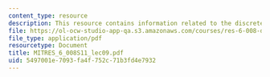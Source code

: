 ```yaml
---
content_type: resource
description: This resource contains information related to the discrete fourier transform.
file: https://ol-ocw-studio-app-qa.s3.amazonaws.com/courses/res-6-008-digital-signal-processing-spring-2011/5497001e7093fa4f752c71b3fd4e7932_MITRES_6_008S11_lec09.pdf
file_type: application/pdf
resourcetype: Document
title: MITRES_6_008S11_lec09.pdf
uid: 5497001e-7093-fa4f-752c-71b3fd4e7932
---
```

